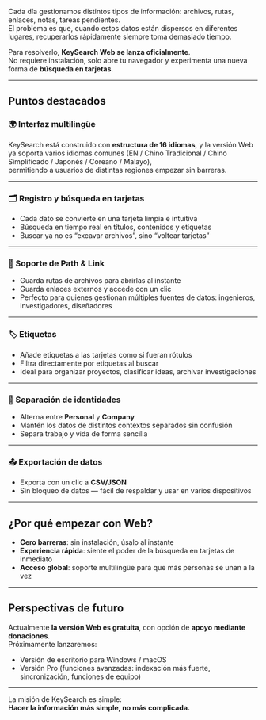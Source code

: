 
Cada día gestionamos distintos tipos de información: archivos, rutas, enlaces, notas, tareas pendientes.  
El problema es que, cuando estos datos están dispersos en diferentes lugares, recuperarlos rápidamente siempre toma demasiado tiempo.  

Para resolverlo, **KeySearch Web se lanza oficialmente**.  
No requiere instalación, solo abre tu navegador y experimenta una nueva forma de **búsqueda en tarjetas**.  

---

## Puntos destacados

### 🌍 Interfaz multilingüe
KeySearch está construido con **estructura de 16 idiomas**, y la versión Web ya soporta varios idiomas comunes (EN / Chino Tradicional / Chino Simplificado / Japonés / Coreano / Malayo),  
permitiendo a usuarios de distintas regiones empezar sin barreras.  

---

### 🗂️ Registro y búsqueda en tarjetas
- Cada dato se convierte en una tarjeta limpia e intuitiva  
- Búsqueda en tiempo real en títulos, contenidos y etiquetas  
- Buscar ya no es “excavar archivos”, sino “voltear tarjetas”  

---

### 🔗 Soporte de Path & Link
- Guarda rutas de archivos para abrirlas al instante  
- Guarda enlaces externos y accede con un clic  
- Perfecto para quienes gestionan múltiples fuentes de datos: ingenieros, investigadores, diseñadores  

---

### 🏷️ Etiquetas
- Añade etiquetas a las tarjetas como si fueran rótulos  
- Filtra directamente por etiquetas al buscar  
- Ideal para organizar proyectos, clasificar ideas, archivar investigaciones  

---

### 👤 Separación de identidades
- Alterna entre **Personal** y **Company**  
- Mantén los datos de distintos contextos separados sin confusión  
- Separa trabajo y vida de forma sencilla  

---

### 📤 Exportación de datos
- Exporta con un clic a **CSV/JSON**  
- Sin bloqueo de datos — fácil de respaldar y usar en varios dispositivos  

---

## ¿Por qué empezar con Web?

- **Cero barreras**: sin instalación, úsalo al instante  
- **Experiencia rápida**: siente el poder de la búsqueda en tarjetas de inmediato  
- **Acceso global**: soporte multilingüe para que más personas se unan a la vez  

---

## Perspectivas de futuro

Actualmente **la versión Web es gratuita**, con opción de **apoyo mediante donaciones**.  
Próximamente lanzaremos:  

- Versión de escritorio para Windows / macOS  
- Versión Pro (funciones avanzadas: indexación más fuerte, sincronización, funciones de equipo)  

---

La misión de KeySearch es simple:  
**Hacer la información más simple, no más complicada.**